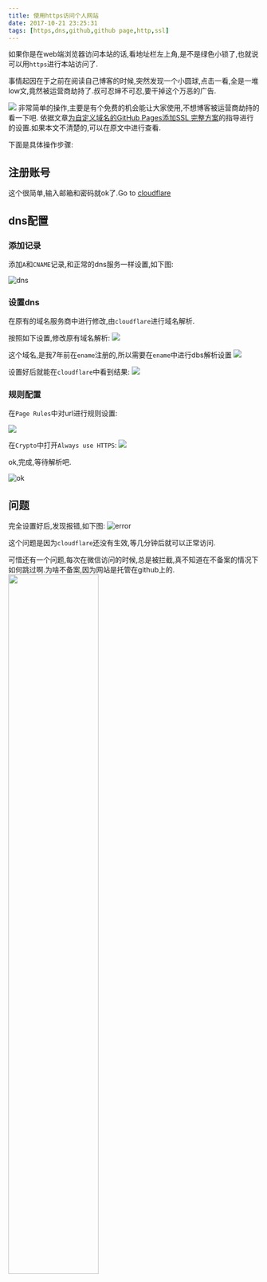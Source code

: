 ```yaml
---
title: 使用https访问个人网站
date: 2017-10-21 23:25:31
tags: [https,dns,github,github page,http,ssl]
---
```


如果你是在web端浏览器访问本站的话,看地址栏左上角,是不是绿色小锁了,也就说可以用`https`进行本站访问了.

事情起因在于之前在阅读自己博客的时候,突然发现一个小圆球,点击一看,全是一堆low文,竟然被运营商劫持了.叔可忍婶不可忍,要干掉这个万恶的广告.

![](https://ss.jiasucloud.com/blog/image/qjj20cm09gmxv.jpg-s)
非常简单的操作,主要是有个免费的机会能让大家使用,不想博客被运营商劫持的看一下吧.
依据文章[为自定义域名的GitHub Pages添加SSL 完整方案](https://segmentfault.com/a/1190000007740693)的指导进行的设置.如果本文不清楚的,可以在原文中进行查看.

下面是具体操作步骤:

<!--more-->

## 注册账号

这个很简单,输入邮箱和密码就ok了.Go to [cloudflare](https://www.cloudflare.com)

## dns配置

### 添加记录
添加`A`和`CNAME`记录,和正常的dns服务一样设置,如下图:

![dns](https://ss.jiasucloud.com/blog/image/WX20170906-145702@2x.png-s)

### 设置dns
在原有的域名服务商中进行修改,由`cloudflare`进行域名解析.

按照如下设置,修改原有域名解析:
![](https://ss.jiasucloud.com/blog/image/WX20170906-144536@2x.png-s)


这个域名,是我7年前在`ename`注册的,所以需要在`ename`中进行dbs解析设置
![](https://ss.jiasucloud.com/blog/image/WX20170906-150718.png-s)

设置好后就能在`cloudflare`中看到结果:
![](https://ss.jiasucloud.com/blog/image/WX20170906-145715@2x.png-s)

### 规则配置
在`Page Rules`中对url进行规则设置:

![](https://ss.jiasucloud.com/blog/image/WX20170906-145104@2x.png-s)

在`Crypto`中打开`Always use HTTPS`:
![](https://ss.jiasucloud.com/blog/image/WX20170906-151410@2x.png-s)

ok,完成,等待解析吧.

![ok](https://ss.jiasucloud.com/blog/image/WX20170906-150012.png-s)


## 问题

完全设置好后,发现报错,如下图:
![error](https://ss.jiasucloud.com/blog/image/WX20170906-145318.png-s)

这个问题是因为`cloudflare`还没有生效,等几分钟后就可以正常访问.


可惜还有一个问题,每次在微信访问的时候,总是被拦截,真不知道在不备案的情况下如何跳过啊.为啥不备案,因为网站是托管在github上的.
<img src="https://ss.jiasucloud.com/blog/image/WechatIMG187.png-s" width="60%" />